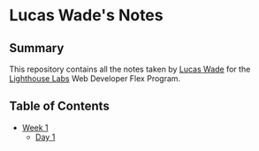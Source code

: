 # Lucas Wade's Notes

## Summary

This repository contains all the notes taken by [Lucas Wade](https://github.com/lucasw4) for the [Lighthouse Labs](https://www.lighthouselabs.ca/) Web Developer Flex Program.

## Table of Contents
* [Week 1](/Week_1)
  * [Day 1](/Day_1)